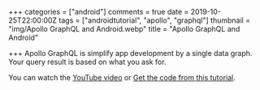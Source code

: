 +++
categories = ["android"]
comments = true
date = 2019-10-25T22:00:00Z
tags = ["androidtutorial", "apollo", "graphql"]
thumbnail = "img/Apollo GraphQL and Android.webp"
title = "Apollo GraphQL and Android"

+++
Apollo GraphQL is simplify app development by a single data graph. Your query result is based on what you ask for.

You can watch the [YouTube video](https://youtu.be/0kc0m8eo8hw) or [Get the code from this tutorial](https://github.com/sen-coder/Apollo-GraphQL-and-Android).